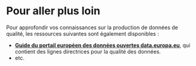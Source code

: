 # Pour aller plus loin

Pour approfondir vos connaissances sur la production de données de qualité, les ressources suivantes sont également disponibles :&#x20;

* [**Guide du portail européen des données ouvertes data.europa.eu**](https://op.europa.eu/fr/publication-detail/-/publication/b601d9cc-b3c0-11ec-9d96-01aa75ed71a1), qui contient des lignes directrices pour la qualité des données.
* etc.
